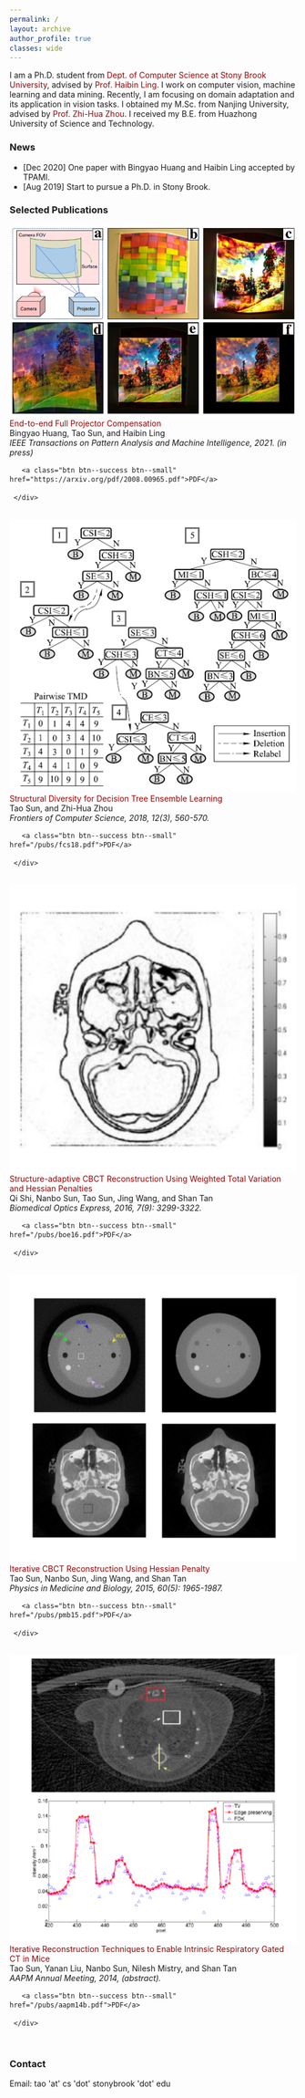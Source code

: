 ```yaml
---
permalink: /
layout: archive
author_profile: true
classes: wide
---
```


<style>a{ TEXT-DECORATION:none; color: #990000;}a:hover{TEXT-DECORATION:underline ; font-weight: bold; color: #990000;}</style>


I am a Ph.D. student from <style type="text/css">a:link,a:visited{text-decoration:none;}a:hover{text-decoration:underline;}</style><a href="https://www.cs.stonybrook.edu/" target="_blank" rel="nofollow" style="color:#990000;">Dept. of Computer Science at Stony Brook University</a>, advised by <style type="text/css">a:link,a:visited{text-decoration:none;}a:hover{text-decoration:underline;}</style><a href="https://www3.cs.stonybrook.edu/~hling/" target="_blank" rel="nofollow" style="color:#990000;">Prof. Haibin Ling</a>. I work on computer vision, machine learning and data mining. Recently, I am focusing on domain adaptation and its application in vision tasks. I obtained my M.Sc. from Nanjing University, advised by <style type="text/css">a:link,a:visited{text-decoration:none;}a:hover{text-decoration:underline;}</style><a href="https://cs.nju.edu.cn/zhouzh/" target="_blank" rel="nofollow" style="color:#990000;">Prof. Zhi-Hua Zhou</a>. I received my B.E. from Huazhong University of Science and Technology.


### News
- [Dec 2020] One paper with Bingyao Huang and Haibin Ling accepted by TPAMI.
- [Aug 2019] Start to pursue a Ph.D. in Stony Brook.

### Selected Publications
 <div class="publication">          
   <link rel="stylesheet" href="/assets/css/my.css">         
   <div class="img"><a href="/pubs/tpami21.pdf"><img class="img_responsive" src="/images/pub/tpami21.png"></a></div>         
   <div class="text">         
     <div class="title"><a name="tpami21" href="/pubs/tpami21.pdf">End-to-end Full Projector Compensation</a></div>         
     <div class="authors">Bingyao Huang, Tao Sun, and Haibin Ling         
     </div>         
     <div>         
       <em>IEEE Transactions on Pattern Analysis and Machine Intelligence, 2021. (in press)</em> 
 <br> 
 
       <a class="btn btn--success btn--small" href="https://arxiv.org/pdf/2008.00965.pdf">PDF</a>         
         
     </div>         
   </div>         
 </div> 
 <br>

<div class="publication">          
   <link rel="stylesheet" href="/assets/css/my.css">         
   <div class="img"><a href="/pubs/fcs18.pdf"><img class="img_responsive" src="/images/pub/fcs18.png"></a></div>         
   <div class="text">         
     <div class="title"><a name="fcs18" href="/pubs/fcs18.pdf">Structural Diversity for Decision Tree Ensemble Learning</a></div>         
     <div class="authors">Tao Sun, and Zhi-Hua Zhou         
     </div>         
     <div>         
       <em>Frontiers of Computer Science, 2018, 12(3), 560-570.</em> 
 <br> 
 
       <a class="btn btn--success btn--small" href="/pubs/fcs18.pdf">PDF</a>         
         
     </div>         
   </div>         
 </div> 
 <br>

  <div class="publication">          
   <link rel="stylesheet" href="/assets/css/my.css">         
   <div class="img"><a href="/pubs/boe16.pdf"><img class="img_responsive" src="/images/pub/boe16.png"></a></div>         
   <div class="text">         
     <div class="title"><a name="boe16" href="/pubs/boe16.pdf">Structure-adaptive CBCT Reconstruction Using Weighted Total Variation and Hessian Penalties</a></div>         
     <div class="authors">Qi Shi, Nanbo Sun, Tao Sun, Jing Wang, and Shan Tan         
     </div>         
     <div>         
       <em>Biomedical Optics Express, 2016, 7(9): 3299-3322.</em> 
 <br> 
 
       <a class="btn btn--success btn--small" href="/pubs/boe16.pdf">PDF</a>         
         
     </div>         
   </div>         
 </div> 
 <br>

 <div class="publication">          
   <link rel="stylesheet" href="/assets/css/my.css">         
   <div class="img"><a href="/pubs/pmb15.pdf"><img class="img_responsive" src="/images/pub/pmb15.png"></a></div>         
   <div class="text">         
     <div class="title"><a name="pmb15" href="/pubs/pmb15.pdf">Iterative CBCT Reconstruction Using Hessian Penalty</a></div>         
     <div class="authors">Tao Sun, Nanbo Sun, Jing Wang, and Shan Tan         
     </div>         
     <div>         
       <em>Physics in Medicine and Biology, 2015, 60(5): 1965-1987.</em> 
 <br> 
 
       <a class="btn btn--success btn--small" href="/pubs/pmb15.pdf">PDF</a>         
         
     </div>         
   </div>         
 </div> 
 <br>

 <div class="publication">          
   <link rel="stylesheet" href="/assets/css/my.css">         
   <div class="img"><a href="/pubs/aapm14b.pdf"><img class="img_responsive" src="/images/pub/aapm14b.png"></a></div>         
   <div class="text">         
     <div class="title"><a name="aapm14b" href="/pubs/aapm14b.pdf">Iterative Reconstruction Techniques to Enable Intrinsic Respiratory Gated CT in Mice</a></div>         
     <div class="authors">Tao Sun, Yanan Liu, Nanbo Sun, Nilesh Mistry, and Shan Tan         
     </div>         
     <div>         
       <em>AAPM Annual Meeting, 2014, (abstract).</em> 
 <br> 
 
       <a class="btn btn--success btn--small" href="/pubs/aapm14b.pdf">PDF</a>         
         
     </div>         
   </div>         
 </div> 
 <br>

### Contact
Email: tao 'at' cs 'dot' stonybrook 'dot' edu

